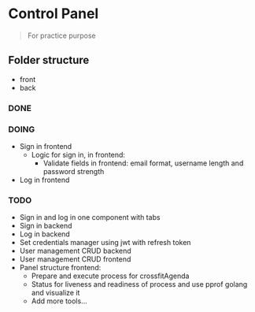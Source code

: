 # Control Panel

> For practice purpose

## Folder structure

- front
- back

### DONE

### DOING

- Sign in frontend
  - Logic for sign in, in frontend:
    - Validate fields in frontend: email format, username length and password strength
- Log in frontend


### TODO

- Sign in and log in one component with tabs
- Sign in backend
- Log in backend
- Set credentials manager using jwt with refresh token
- User management CRUD backend
- User management CRUD frontend
- Panel structure frontend:
  - Prepare and execute process for crossfitAgenda
  - Status for liveness and readiness of process and use pprof golang and visualize it
  - Add more tools...
